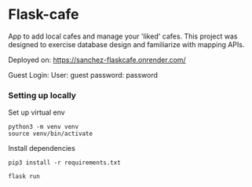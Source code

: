 # Flask-cafe

App to add local cafes and manage your 'liked' cafes.
This project was designed to exercise database design and familiarize with mapping APIs.

Deployed on: https://sanchez-flaskcafe.onrender.com/

Guest Login:
  User: guest
  password: password

### Setting up locally

Set up virtual env

  `python3 -m venv venv`  
  `source venv/bin/activate`

Install dependencies

  `pip3 install -r requirements.txt`

  `flask run`

